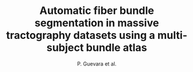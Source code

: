 ---
cat: gaia
subcat: architecture
bestof: false
author: P. Guevara et al.
title: Automatic fiber bundle segmentation in massive tractography datasets using a multi-subject bundle atlas
journal: NeuroImage
year: 2012
type: article
doi: 10.1016/j.neuroimage.2012.02.071
---